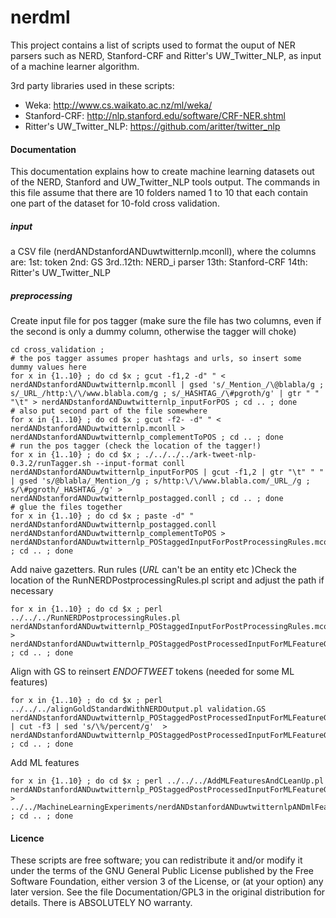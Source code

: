 nerdml
=========

This project contains a list of scripts used to format the ouput of NER parsers such as 
NERD, Stanford-CRF and Ritter's UW_Twitter_NLP, as input of a machine learner algorithm.

3rd party libraries used in these scripts:
- Weka: http://www.cs.waikato.ac.nz/ml/weka/
- Stanford-CRF: http://nlp.stanford.edu/software/CRF-NER.shtml
- Ritter's UW_Twitter_NLP: https://github.com/aritter/twitter_nlp


#### Documentation
This documentation explains how to create machine learning datasets out of the NERD, Stanford and UW_Twitter_NLP tools output. 
The commands in this file assume that there are 10 folders named 1 to 10 that each contain one part of the dataset for 10-fold cross validation.

##### input
a CSV file (nerdANDstanfordANDuwtwitternlp.mconll), where the columns are: 
1st:       token
2nd:       GS
3rd..12th: NERD_i parser
13th:      Stanford-CRF
14th:      Ritter's UW_Twitter_NLP

##### preprocessing
Create input file for pos tagger (make sure the file has two columns, even if the second is only a dummy column, otherwise the tagger will choke)   

    cd cross_validation ;
    # the pos tagger assumes proper hashtags and urls, so insert some dummy values here
    for x in {1..10} ; do cd $x ; gcut -f1,2 -d" " < nerdANDstanfordANDuwtwitternlp.mconll | gsed 's/_Mention_/\@blabla/g ; s/_URL_/http:\/\/www.blabla.com/g ; s/_HASHTAG_/\#pgroth/g' | gtr " " "\t" > nerdANDstanfordANDuwtwitternlp_inputForPOS ; cd .. ; done
    # also put second part of the file somewhere 
    for x in {1..10} ; do cd $x ; gcut -f2- -d" " < nerdANDstanfordANDuwtwitternlp.mconll > nerdANDstanfordANDuwtwitternlp_complementToPOS ; cd .. ; done
    # run the pos tagger (check the location of the tagger!)
    for x in {1..10} ; do cd $x ; ./../../../ark-tweet-nlp-0.3.2/runTagger.sh --input-format conll nerdANDstanfordANDuwtwitternlp_inputForPOS | gcut -f1,2 | gtr "\t" " " | gsed 's/@blabla/_Mention_/g ; s/http:\/\/www.blabla.com/_URL_/g ; s/\#pgroth/_HASHTAG_/g' > nerdANDstanfordANDuwtwitternlp_postagged.conll ; cd .. ; done
    # glue the files together 
    for x in {1..10} ; do cd $x ; paste -d" " nerdANDstanfordANDuwtwitternlp_postagged.conll nerdANDstanfordANDuwtwitternlp_complementToPOS > nerdANDstanfordANDuwtwitternlp_POStaggedInputForPostProcessingRules.mcoll ; cd .. ; done 


Add naive gazetters. Run rules (_URL_ can't be an entity etc )Check the location of the RunNERDPostprocessingRules.pl script and adjust the path if necessary  

    for x in {1..10} ; do cd $x ; perl ../../../RunNERDPostprocessingRules.pl nerdANDstanfordANDuwtwitternlp_POStaggedInputForPostProcessingRules.mcoll > nerdANDstanfordANDuwtwitternlp_POStaggedPostProcessedInputForMLFeatureGeneration.mcoll ; cd .. ; done
    

Align with GS to reinsert _ENDOFTWEET_ tokens (needed for some ML features)

    for x in {1..10} ; do cd $x ; perl ../../../alignGoldStandardWithNERDOutput.pl validation.GS nerdANDstanfordANDuwtwitternlp_POStaggedPostProcessedInputForMLFeatureGeneration.mcoll | cut -f3 | sed 's/\%/percent/g'  > nerdANDstanfordANDuwtwitternlp_POStaggedPostProcessedInputForMLFeatureGeneration_aligned.mcoll ; cd .. ; done  


Add ML features 

    for x in {1..10} ; do cd $x ; perl ../../../AddMLFeaturesAndCLeanUp.pl nerdANDstanfordANDuwtwitternlp_POStaggedPostProcessedInputForMLFeatureGeneration_aligned.mcoll > ../../MachineLearningExperiments/nerdANDstanfordANDuwtwitternlpANDmlFeatures_Part$x.mcoll ; cd .. ; done 
    
    
#### Licence
These scripts are free software; you can redistribute it and/or modify it
under the terms of the GNU General Public License published by
the Free Software Foundation, either version 3 of the License, or (at 
your option) any later version. See the file Documentation/GPL3 in the
original distribution for details. There is ABSOLUTELY NO warranty. 
